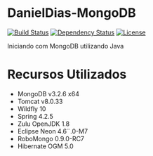 # DanielDias-MongoDB

[![Build Status](https://travis-ci.org/Daniel-Dos/DanielDias-MongoDB.svg)](https://travis-ci.org/Daniel-Dos/DanielDias-MongoDB)
[![Dependency Status](https://www.versioneye.com/user/projects/592258c56bbbd600466a5035/badge.svg?style=flat-square)](https://www.versioneye.com/user/projects/592258c56bbbd600466a5035)
[![License](https://img.shields.io/badge/License-Apache%202.0-blue.svg)](https://github.com/Daniel-Dos/DanielDias-MongoDB/blob/master/LICENSE)

Iniciando com MongoDB utilizando Java 

# Recursos Utilizados

* MongoDB v3.2.6 x64
* Tomcat v8.0.33
* Wildfly 10
* Spring 4.2.5
* Zulu OpenJDK 1.8
* Eclipse Neon 4.6¨.0-M7
* RoboMongo 0.9.0-RC7
* Hibernate OGM 5.0


